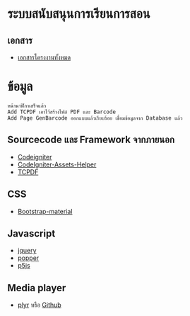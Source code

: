 # ระบบสนับสนุนการเรียนการสอน
## เอกสาร

* [เอกสารโครงงานทั้งหมด](https://drive.google.com/open?id=1sBW4a9so7kQJmf1b4AeiMdNikJ9y9OeT)

# ข้อมูล
    หน้านาฬิกาเสร็จแล้ว
    Add TCPDF เอาไว้สร้างไฟล์ PDF และ Barcode
    Add Page GenBarcode ออกแบบแล้วเรียบร้อย เชื่อมข้อมูลจาก Database แล้ว

## Sourcecode และ Framework จากภายนอก
* [Codeigniter](https://codeigniter.com)
* [CodeIgniter-Assets-Helper](https://github.com/gpedro/CodeIgniter-Assets-Helper)
* [TCPDF](https://tcpdf.org)
## CSS
* [Bootstrap-material](https://fezvrasta.github.io/bootstrap-material-design)
## Javascript
* [jquery](https://jquery.com)
* [popper](https://popper.js.org)
* [p5js](https://p5js.org/)
## Media player
* [plyr](https://plyr.io) หรือ [Github](https://github.com/sampotts/plyr)
